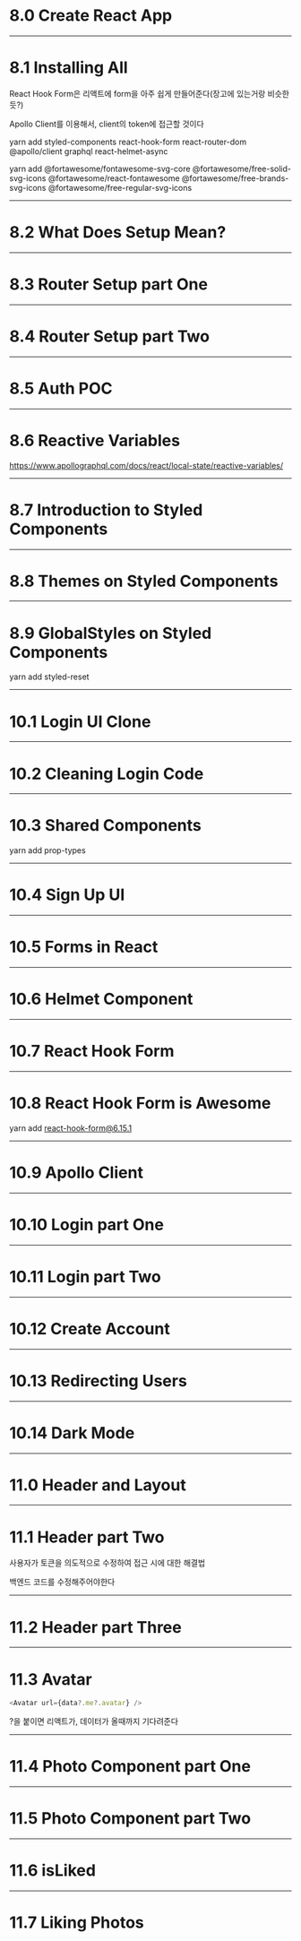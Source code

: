 # 8.0 Create React App

---

# 8.1 Installing All

React Hook Form은 리액트에 form을 아주 쉽게 만들어준다(장고에 있는거랑 비슷한듯?)

Apollo Client를 이용해서, client의 token에 접근할 것이다

yarn add styled-components react-hook-form react-router-dom @apollo/client graphql react-helmet-async

yarn add @fortawesome/fontawesome-svg-core @fortawesome/free-solid-svg-icons @fortawesome/react-fontawesome @fortawesome/free-brands-svg-icons @fortawesome/free-regular-svg-icons

---

# 8.2 What Does Setup Mean?

---

# 8.3 Router Setup part One

---

# 8.4 Router Setup part Two

---

# 8.5 Auth POC

---

# 8.6 Reactive Variables

https://www.apollographql.com/docs/react/local-state/reactive-variables/

---

# 8.7 Introduction to Styled Components

---

# 8.8 Themes on Styled Components

---

# 8.9 GlobalStyles on Styled Components

yarn add styled-reset

---

# 10.1 Login UI Clone

---

# 10.2 Cleaning Login Code

---

# 10.3 Shared Components

yarn add prop-types

---

# 10.4 Sign Up UI

---

# 10.5 Forms in React

---

# 10.6 Helmet Component

---

# 10.7 React Hook Form

---

# 10.8 React Hook Form is Awesome

yarn add react-hook-form@6.15.1

---

# 10.9 Apollo Client

---

# 10.10 Login part One

---

# 10.11 Login part Two

---

# 10.12 Create Account

---

# 10.13 Redirecting Users

---

# 10.14 Dark Mode

---

# 11.0 Header and Layout

---

# 11.1 Header part Two

사용자가 토큰을 의도적으로 수정하여 접근 시에 대한 해결법

백엔드 코드를 수정해주어야한다

---

# 11.2 Header part Three

---

# 11.3 Avatar

```javascript
<Avatar url={data?.me?.avatar} />
```

?을 붙이면 리액트가, 데이터가 올때까지 기다려준다

---

# 11.4 Photo Component part One

---

# 11.5 Photo Component part Two

---

# 11.6 isLiked

---

# 11.7 Liking Photos
